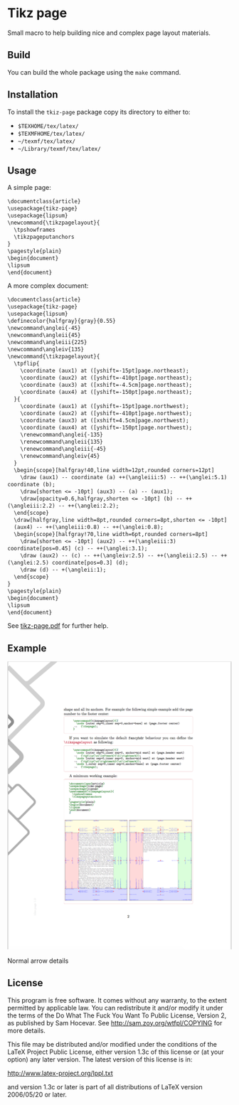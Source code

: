 # Tikz page

Small macro to help building nice and complex page layout materials.


## Build

You can build the whole package using the `make` command.

## Installation

To install the `tkiz-page` package copy its directory to either to:

- `$TEXHOME/tex/latex/`
- `$TEXMFHOME/tex/latex/`
- `~/texmf/tex/latex/`
- `~/Library/texmf/tex/latex/`


## Usage

A simple page:

````Tex
\documentclass{article}
\usepackage{tikz-page}
\usepackage{lipsum}
\newcommand{\tikzpagelayout}{
  \tpshowframes
  \tikzpageputanchors
}
\pagestyle{plain}
\begin{document}
\lipsum
\end{document}
````

A more complex document:

```Tex
\documentclass{article}
\usepackage{tikz-page}
\usepackage{lipsum}
\definecolor{halfgray}{gray}{0.55}
\newcommand\anglei{-45}
\newcommand\angleii{45}
\newcommand\angleiii{225}
\newcommand\angleiv{135}
\newcommand{\tikzpagelayout}{
  \tpflip{
    \coordinate (aux1) at ([yshift=-15pt]page.northeast);
    \coordinate (aux2) at ([yshift=-410pt]page.northeast);
    \coordinate (aux3) at ([xshift=-4.5cm]page.northeast);
    \coordinate (aux4) at ([yshift=-150pt]page.northeast);
  }{
    \coordinate (aux1) at ([yshift=-15pt]page.northwest);
    \coordinate (aux2) at ([yshift=-410pt]page.northwest);
    \coordinate (aux3) at ([xshift=4.5cm]page.northwest);
    \coordinate (aux4) at ([yshift=-150pt]page.northwest);
    \renewcommand\anglei{-135}
    \renewcommand\angleii{135}
    \renewcommand\angleiii{-45}
    \renewcommand\angleiv{45}
  }
  \begin{scope}[halfgray!40,line width=12pt,rounded corners=12pt]
    \draw (aux1) -- coordinate (a) ++(\angleiii:5) -- ++(\anglei:5.1) coordinate (b);
    \draw[shorten <= -10pt] (aux3) -- (a) -- (aux1);
    \draw[opacity=0.6,halfgray,shorten <= -10pt] (b) -- ++(\angleiii:2.2) -- ++(\anglei:2.2);
  \end{scope}
  \draw[halfgray,line width=8pt,rounded corners=8pt,shorten <= -10pt]
  (aux4) -- ++(\angleiii:0.8) -- ++(\anglei:0.8);
  \begin{scope}[halfgray!70,line width=6pt,rounded corners=8pt]
    \draw[shorten <= -10pt] (aux2) -- ++(\angleiii:3) coordinate[pos=0.45] (c) -- ++(\anglei:3.1);
    \draw (aux2) -- (c) -- ++(\angleiv:2.5) -- ++(\angleii:2.5) -- ++(\anglei:2.5) coordinate[pos=0.3] (d);   
    \draw (d) -- +(\angleii:1);
  \end{scope}
}
\pagestyle{plain}
\begin{document}
\lipsum
\end{document}
```

See [tikz-page.pdf](tikz-page.pdf) for further help.


## Example

![tikz example](example.png)

Normal arrow details


## License

This program is free software. It comes without any warranty, to the extent
permitted by applicable law. You can redistribute it and/or modify it under
the terms of the Do What The Fuck You Want To Public License, Version 2, as
published by Sam Hocevar. See http://sam.zoy.org/wtfpl/COPYING for more
details.

This file may be distributed and/or modified under the conditions of
the LaTeX Project Public License, either version 1.3c of this license
or (at your option) any later version. The latest version of this
license is in:

http://www.latex-project.org/lppl.txt

and version 1.3c or later is part of all distributions of LaTeX
version 2006/05/20 or later.
